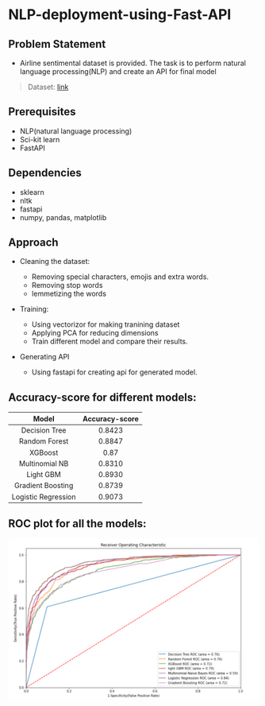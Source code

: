 # NLP-deployment-using-Fast-API
## Problem Statement
* Airline sentimental dataset is provided. The task is to perform natural language processing(NLP) and create an API for final model
> Dataset: [link](https://drive.google.com/file/d/1iHdXv0ex90AT3T2JqFlTRqNtZuATkEJn/view?usp=sharing)
## Prerequisites
* NLP(natural language processing)
* Sci-kit learn
* FastAPI

## Dependencies
* sklearn
* nltk
* fastapi
* numpy, pandas, matplotlib

## Approach
* Cleaning the dataset: 
    * Removing special characters, emojis and extra words.
    * Removing stop words
    * lemmetizing the words
    
* Training:
    * Using vectorizor for making tranining dataset
    * Applying PCA for reducing dimensions
    * Train different model and compare their results.
* Generating API
    * Using fastapi for creating api for generated model.

## Accuracy-score for different models:
 | Model | Accuracy-score |
 | :---: | :---:|
 | Decision Tree | 0.8423 |
 | Random Forest | 0.8847 |
 | XGBoost | 0.87 |
 | Multinomial NB | 0.8310 |
 | Light GBM | 0.8930 |
 | Gradient Boosting | 0.8739 |
 | Logistic Regression | 0.9073 |

## ROC plot for all the models:
![alt text](./Images/Roc_all.png)
